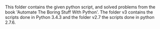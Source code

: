 This folder contains the given python script, and solved problems from the book 'Automate The Boring Stuff With Python'.
The folder v3 contains the scripts done in Python 3.4.3 and the folder v2.7 the scripts done in python 2.7.6.
